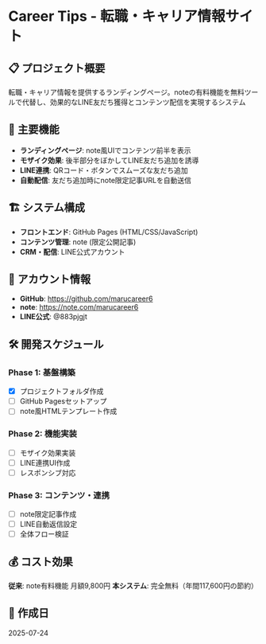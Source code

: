 # Career Tips - 転職・キャリア情報サイト

## 📋 プロジェクト概要

転職・キャリア情報を提供するランディングページ。noteの有料機能を無料ツールで代替し、効果的なLINE友だち獲得とコンテンツ配信を実現するシステム

## 🎯 主要機能

- **ランディングページ**: note風UIでコンテンツ前半を表示
- **モザイク効果**: 後半部分をぼかしてLINE友だち追加を誘導
- **LINE連携**: QRコード・ボタンでスムーズな友だち追加
- **自動配信**: 友だち追加時にnote限定記事URLを自動送信

## 🏗️ システム構成

- **フロントエンド**: GitHub Pages (HTML/CSS/JavaScript)
- **コンテンツ管理**: note (限定公開記事)
- **CRM・配信**: LINE公式アカウント

## 📱 アカウント情報

- **GitHub**: https://github.com/marucareer6
- **note**: https://note.com/marucareer6  
- **LINE公式**: @883pjgjt

## 🛠️ 開発スケジュール

### Phase 1: 基盤構築
- [x] プロジェクトフォルダ作成
- [ ] GitHub Pagesセットアップ
- [ ] note風HTMLテンプレート作成

### Phase 2: 機能実装
- [ ] モザイク効果実装
- [ ] LINE連携UI作成
- [ ] レスポンシブ対応

### Phase 3: コンテンツ・連携
- [ ] note限定記事作成
- [ ] LINE自動返信設定
- [ ] 全体フロー検証

## 💰 コスト効果

**従来**: note有料機能 月額9,800円
**本システム**: 完全無料（年間117,600円の節約）

## 📅 作成日
2025-07-24